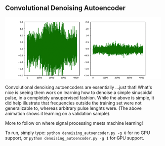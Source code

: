 ## Convolutional Denoising Autoencoder

<img src="gifs/denoising_autoencoder2.gif" width="600" height="200">

Convolutional denoising autoencoders are essentially ...just that! What's nice is seeing them work on learning how to denoise a simple sinusoidal pulse, in a completely unsupervised fashion. While the above is simple, it did help illustrate that frequencies outside the training set were not generalizable to, whereas arbitrary pulse lenghts were. (The above animation shows it learning on a validation sample). 

More to follow on where signal processing meets machine learning! 

To run, simply type:  `python denoising_autoencoder.py -g 0` for no GPU support, or `python denoising_autoencoder.py -g 1` for GPU support.
